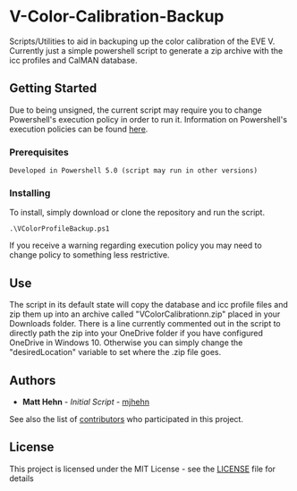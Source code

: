 # V-Color-Calibration-Backup
Scripts/Utilities to aid in backuping up the color calibration of the EVE V. Currently just a simple powershell script to generate a zip archive with the icc profiles and CalMAN database.

## Getting Started

Due to being unsigned, the current script may require you to change Powershell's execution policy in order to run it. Information on Powershell's execution policies can be found [here](https://docs.microsoft.com/en-us/powershell/module/microsoft.powershell.core/about/about_execution_policies?view=powershell-5.1&viewFallbackFrom=powershell-Microsoft.PowerShell.Core).

### Prerequisites
```
Developed in Powershell 5.0 (script may run in other versions)
```

### Installing

To install, simply download or clone the repository and run the script. 

```
.\VColorProfileBackup.ps1
```

If you receive a warning regarding execution policy you may need to change policy to something less restrictive.

## Use

The script in its default state will copy the database and icc profile files and zip them up into an archive called "VColorCalibrationn.zip" placed in your Downloads folder. There is a line currently commented out in the script to directly path the zip into your OneDrive folder if you have configured OneDrive in Windows 10. Otherwise you can simply change the "desiredLocation" variable to set where the .zip file goes.

## Authors

* **Matt Hehn** - *Initial Script* - [mjhehn](https://github.com/mjhehn)

See also the list of [contributors](https://github.com/your/project/contributors) who participated in this project.

## License

This project is licensed under the MIT License - see the [LICENSE](LICENSE) file for details
